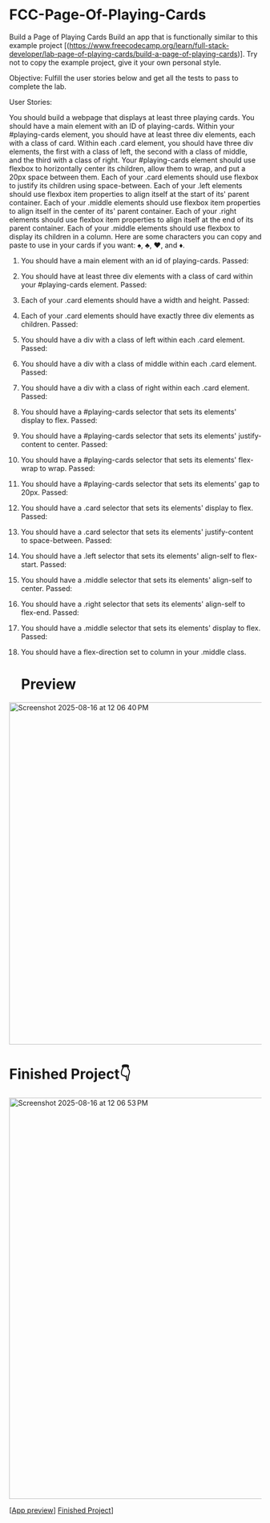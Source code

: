 # FCC-Page-Of-Playing-Cards

Build a Page of Playing Cards
Build an app that is functionally similar to this example project [(https://www.freecodecamp.org/learn/full-stack-developer/lab-page-of-playing-cards/build-a-page-of-playing-cards)]. Try not to copy the example project, give it your own personal style.

Objective: Fulfill the user stories below and get all the tests to pass to complete the lab.

User Stories:

You should build a webpage that displays at least three playing cards.
You should have a main element with an ID of playing-cards.
Within your #playing-cards element, you should have at least three div elements, each with a class of card.
Within each .card element, you should have three div elements, the first with a class of left, the second with a class of middle, and the third with a class of right.
Your #playing-cards element should use flexbox to horizontally center its children, allow them to wrap, and put a 20px space between them.
Each of your .card elements should use flexbox to justify its children using space-between.
Each of your .left elements should use flexbox item properties to align itself at the start of its' parent container.
Each of your .middle elements should use flexbox item properties to align itself in the center of its' parent container.
Each of your .right elements should use flexbox item properties to align itself at the end of its parent container.
Each of your .middle elements should use flexbox to display its children in a column.
Here are some characters you can copy and paste to use in your cards if you want: ♠, ♣, ♥, and ♦.

1. You should have a main element with an id of playing-cards.
Passed:
2. You should have at least three div elements with a class of card within your #playing-cards element.
Passed:
3. Each of your .card elements should have a width and height.
Passed:
4. Each of your .card elements should have exactly three div elements as children.
Passed:
5. You should have a div with a class of left within each .card element.
Passed:
6. You should have a div with a class of middle within each .card element.
Passed:
7. You should have a div with a class of right within each .card element.
Passed:
8. You should have a #playing-cards selector that sets its elements' display to flex.
Passed:
9. You should have a #playing-cards selector that sets its elements' justify-content to center.
Passed:
10. You should have a #playing-cards selector that sets its elements' flex-wrap to wrap.
Passed:
11. You should have a #playing-cards selector that sets its elements' gap to 20px.
Passed:
12. You should have a .card selector that sets its elements' display to flex.
Passed:
13. You should have a .card selector that sets its elements' justify-content to space-between.
Passed:
14. You should have a .left selector that sets its elements' align-self to flex-start.
Passed:
15. You should have a .middle selector that sets its elements' align-self to center.
Passed:
16. You should have a .right selector that sets its elements' align-self to flex-end.
Passed:
17. You should have a .middle selector that sets its elements' display to flex.
Passed:
18. You should have a flex-direction set to column in your .middle class.

    <h1>Preview</h1>
<img width="854" height="684" alt="Screenshot 2025-08-16 at 12 06 40 PM" src="https://github.com/user-attachments/assets/c93f9873-773e-4689-a6f3-44bb42b9b16f" />

 <h1>Finished Project👇</h1> 
<img width="928" height="802" alt="Screenshot 2025-08-16 at 12 06 53 PM" src="https://github.com/user-attachments/assets/4006a4e5-779b-45b1-8c99-6912c48e5a7b" />

[[App preview](https://github.com/xscapefromme/FCC-Page-Of-Playing-Cards/issues/1#issue-3327542216)]
[Finished Project](https://github.com/xscapefromme/FCC-Page-Of-Playing-Cards/issues/2#issue-3327549822)] 
